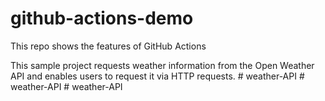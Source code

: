 # github-actions-demo
This repo shows the features of GitHub Actions

This sample project requests weather information from the Open Weather API and enables users to request it via HTTP requests.
#   w e a t h e r - A P I  
 #   w e a t h e r - A P I  
 #   w e a t h e r - A P I  
 